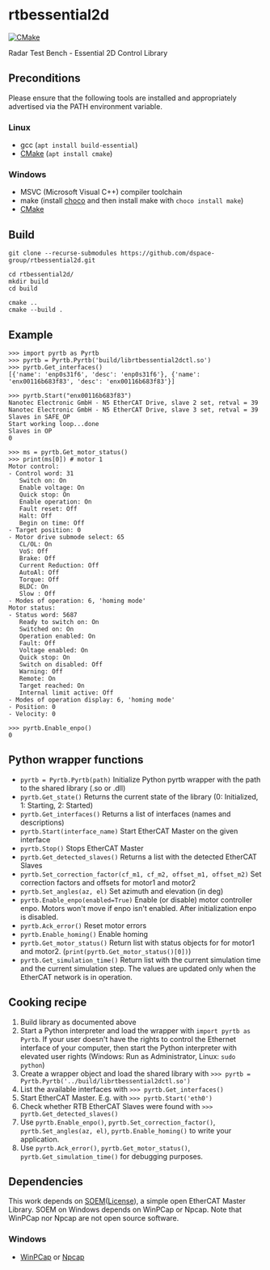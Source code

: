 # rtbessential2d
[![CMake](https://github.com/dspace-group/rtbessential2d/actions/workflows/cmake.yml/badge.svg)](https://github.com/dspace-group/rtbessential2d/actions/workflows/cmake.yml)

Radar Test Bench - Essential 2D Control Library

## Preconditions

Please ensure that the following tools are installed and appropriately advertised via the PATH environment variable.

### Linux

- gcc (`apt install build-essential`)
- [CMake](https://cmake.org/) (`apt install cmake`)

### Windows

- MSVC (Microsoft Visual C++) compiler toolchain
- make (install [choco](https://chocolatey.org/install) and then install make with `choco install make`)
- [CMake](https://cmake.org/)

## Build

```
git clone --recurse-submodules https://github.com/dspace-group/rtbessential2d.git

cd rtbessential2d/
mkdir build
cd build

cmake ..
cmake --build .
```

## Example
```
>>> import pyrtb as Pyrtb
>>> pyrtb = Pyrtb.Pyrtb('build/librtbessential2dctl.so')
>>> pyrtb.Get_interfaces()
[{'name': 'enp0s31f6', 'desc': 'enp0s31f6'}, {'name': 'enx00116b683f83', 'desc': 'enx00116b683f83'}]

>>> pyrtb.Start("enx00116b683f83")
Nanotec Electronic GmbH - N5 EtherCAT Drive, slave 2 set, retval = 39
Nanotec Electronic GmbH - N5 EtherCAT Drive, slave 3 set, retval = 39
Slaves in SAFE_OP
Start working loop...done
Slaves in OP
0

>>> ms = pyrtb.Get_motor_status()
>>> print(ms[0]) # motor 1
Motor control:
- Control word: 31
   Switch on: On
   Enable voltage: On
   Quick stop: On
   Enable operation: On
   Fault reset: Off
   Halt: Off
   Begin on time: Off
- Target position: 0
- Motor drive submode select: 65
   CL/OL: On
   VoS: Off
   Brake: Off
   Current Reduction: Off
   AutoAl: Off
   Torque: Off
   BLDC: On
   Slow : Off
- Modes of operation: 6, 'homing mode'
Motor status:
- Status word: 5687
   Ready to switch on: On
   Switched on: On
   Operation enabled: On
   Fault: Off
   Voltage enabled: On
   Quick stop: On
   Switch on disabled: Off
   Warning: Off
   Remote: On
   Target reached: On
   Internal limit active: Off
- Modes of operation display: 6, 'homing mode'
- Position: 0
- Velocity: 0

>>> pyrtb.Enable_enpo()
0
```

## Python wrapper functions
- `pyrtb = Pyrtb.Pyrtb(path)` Initialize Python pyrtb wrapper with the path to the shared library (.so or .dll)
- `pyrtb.Get_state()` Returns the current state of the library (0: Initialized, 1: Starting, 2: Started)
- `pyrtb.Get_interfaces()` Returns a list of interfaces (names and descriptions)
- `pyrtb.Start(interface_name)` Start EtherCAT Master on the given interface
- `pyrtb.Stop()` Stops EtherCAT Master
- `pyrtb.Get_detected_slaves()` Returns a list with the detected EtherCAT Slaves
- `pyrtb.Set_correction_factor(cf_m1, cf_m2, offset_m1, offset_m2)` Set correction factors and offsets for motor1 and motor2
- `pyrtb.Set_angles(az, el)` Set azimuth and elevation (in deg)
- `pyrtb.Enable_enpo(enabled=True)` Enable (or disable) motor controller enpo. Motors won't move if enpo isn't enabled. After initialization enpo is disabled.
- `pyrtb.Ack_error()` Reset motor errors
- `pyrtb.Enable_homing()` Enable homing
- `pyrtb.Get_motor_status()` Return list with status objects for for motor1 and motor2. (`print(pyrtb.Get_motor_status()[0])`)
- `pyrtb.Get_simulation_time()` Return list with the current simulation time and the current simulation step. The values are updated only when the EtherCAT network is in operation.

## Cooking recipe
1. Build library as documented above
2. Start a Python interpreter and load the wrapper with `import pyrtb as Pyrtb`. If your user doesn't have the rights to control the Ethernet interface of your computer, then start the Python interpreter with elevated user rights (Windows: Run as Administrator, Linux: `sudo python`)
3. Create a wrapper object and load the shared library with `>>> pyrtb = Pyrtb.Pyrtb('../build/librtbessential2dctl.so')`
4. List the available interfaces with `>>> pyrtb.Get_interfaces()`
5. Start EtherCAT Master. E.g. with `>>> pyrtb.Start('eth0')`
6. Check whether RTB EtherCAT Slaves were found with `>>> pyrtb.Get_detected_slaves()`
7. Use `pyrtb.Enable_enpo()`, `pyrtb.Set_correction_factor()`, `pyrtb.Set_angles(az, el)`, `pyrtb.Enable_homing()` to write your application.
8. Use `pyrtb.Ack_error()`, `pyrtb.Get_motor_status()`, `pyrtb.Get_simulation_time()` for debugging purposes.

## Dependencies

This work depends on [SOEM](https://github.com/OpenEtherCATsociety/SOEM)([License](https://github.com/OpenEtherCATsociety/SOEM/blob/master/LICENSE)), a simple open EtherCAT Master Library. SOEM on Windows depends on WinPCap or Npcap. Note that WinPCap nor Npcap are not open source software.

### Windows
- [WinPCap](https://www.winpcap.org/) or [Npcap](https://npcap.com/)
